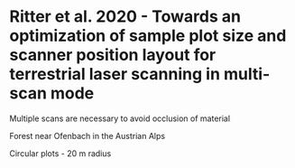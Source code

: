 # Ritter et al. 2020 - Towards an optimization of sample plot size and scanner position layout for terrestrial laser scanning in multi-scan mode

Multiple scans are necessary to avoid occlusion of material

Forest near Ofenbach in the Austrian Alps

Circular plots - 20 m radius

